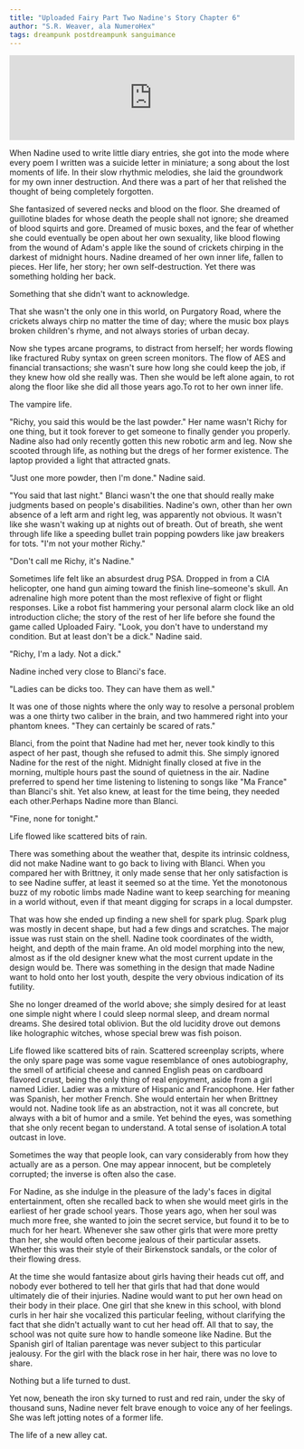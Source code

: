 ```yaml
---
title: "Uploaded Fairy Part Two Nadine's Story Chapter 6"
author: "S.R. Weaver, ala NumeroHex"
tags: dreampunk postdreampunk sanguimance
---
```

<iframe scrolling="no" id="hearthis_at_track_7686474" width="100%" height="150" src="https://app.hearthis.at/embed/7686474/transparent_black/?hcolor=&color=&style=2&block_size=2&block_space=1&background=1&waveform=0&cover=0&autoplay=0&css=" frameborder="0" allowtransparency allow="autoplay"><p>Listen to <a href="https://hearthis.at/todiaspora/emergingpurgatory/" target="_blank">Emerging Purgatory: Plagal Of Yeon-Og</a> <span>by</span><a href="https://hearthis.at/todiaspora/" target="_blank" >ToDiaspora</a> <span>on</span> <a href="https://hearthis.at/" target="_blank">hearthis.at</a></p></iframe>

When Nadine used to write little diary entries, she got into the mode where every poem I written was a suicide letter in miniature; a song about the lost moments of life. In their slow rhythmic melodies, she laid the groundwork for my own inner destruction. And there was a part of her that relished the thought of being completely forgotten.

She fantasized of severed necks and blood on the floor. She dreamed of guillotine blades for whose death the people shall not ignore; she dreamed of blood squirts and gore. Dreamed of music boxes, and the fear of whether she could eventually be open about her own sexuality, like blood flowing from the wound of Adam's apple like the sound of crickets chirping in the darkest of midnight hours. Nadine dreamed of her own inner life, fallen to pieces. Her life, her story; her own self-destruction. Yet there was something holding her back.

Something that she didn't want to acknowledge.

That she wasn't the only one in this world, on Purgatory Road, where the crickets always chirp no matter the time of day; where the music box plays broken children's rhyme, and not always stories of urban decay.

Now she types arcane programs, to distract from herself; her words flowing like fractured Ruby syntax on green screen monitors. The flow of AES and financial transactions; she wasn't sure how long she could keep the job, if they knew how old she really was. Then she would be left alone again, to rot along the floor like she did all those years ago.To rot to her own inner life.

The vampire life.

"Richy, you said this would be the last powder." Her name wasn't Richy for one thing, but it took forever to get someone to finally gender you properly. Nadine also had only recently gotten this new robotic arm and leg. Now she scooted through life, as nothing but the dregs of her former existence. The laptop provided a light that attracted gnats.

"Just one more powder, then I'm done." Nadine said.

"You said that last night." Blanci wasn't the one that should really make judgments based on people's disabilities. Nadine's own, other than her own absence of a left arm and right leg, was apparently not obvious. It wasn't like she wasn't waking up at nights out of breath. Out of breath, she went through life like a speeding bullet train popping powders like jaw breakers for tots. "I'm not your mother Richy."

"Don't call me Richy, it's Nadine."

Sometimes life felt like an absurdest drug PSA. Dropped in from a CIA helicopter, one hand gun aiming toward the finish line–someone's skull. An adrenaline high more potent than the most reflexive of fight or flight responses. Like a robot fist hammering your personal alarm clock like an old introduction cliche; the story of the rest of her life before she found the game called Uploaded Fairy. "Look, you don't have to understand my condition. But at least don't be a dick." Nadine said.

"Richy, I'm a lady. Not a dick."

Nadine inched very close to Blanci's face.

"Ladies can be dicks too. They can have them as well."

It was one of those nights where the only way to resolve a personal problem was a one thirty two caliber in the brain, and two hammered right into your phantom knees. "They can certainly be scared of rats."

Blanci, from the point that Nadine had met her, never took kindly to this aspect of her past, though she refused to admit this. She simply ignored Nadine for the rest of the night. Midnight finally closed at five in the morning, multiple hours past the sound of quietness in the air. Nadine preferred to spend her time listening to listening to songs like "Ma France" than Blanci's shit. Yet also knew, at least for the time being, they needed each other.Perhaps Nadine more than Blanci.

"Fine, none for tonight."

Life flowed like scattered bits of rain.

There was something about the weather that, despite its intrinsic coldness, did not make Nadine want to go back to living with Blanci. When you compared her with Brittney, it only made sense that her only satisfaction is to see Nadine suffer, at least it seemed so at the time. Yet the monotonous buzz of my robotic limbs made Nadine want to keep searching for meaning in a world without, even if that meant digging for scraps in a local dumpster.

That was how she ended up finding a new shell for spark plug. Spark plug was mostly in decent shape, but had a few dings and scratches. The major issue was rust stain on the shell. Nadine took coordinates of the width, height, and depth of the main frame. An old model morphing into the new, almost as if the old designer knew what the most current update in the design would be. There was something in the design that made Nadine want to hold onto her lost youth, despite the very obvious indication of its futility.

She no longer dreamed of the world above; she simply desired for at least one simple night where I could sleep normal sleep, and dream normal dreams. She desired total oblivion. But the old lucidity drove out demons like holographic witches, whose special brew was fish poison.

Life flowed like scattered bits of rain. Scattered screenplay scripts, where the only spare page was some vague resemblance of ones autobiography, the smell of artificial cheese and canned English peas on cardboard flavored crust, being the only thing of real enjoyment, aside from a girl named Lidier. Ladier was a mixture of Hispanic and Francophone. Her father was Spanish, her mother French. She would entertain her when Brittney would not. Nadine took life as an abstraction, not it was all concrete, but always with a bit of humor and a smile. Yet behind the eyes, was something that she only recent began to understand. A total sense of isolation.A total outcast in love.

Sometimes the way that people look, can vary considerably from how they actually are as a person. One may appear innocent, but be completely corrupted; the inverse is often also the case.

For Nadine, as she indulge in the pleasure of the lady's faces in digital entertainment, often she recalled back to when she would meet girls in the earliest of her grade school years. Those years ago, when her soul was much more free, she wanted to join the secret service, but found it to be to much for her heart. Whenever she saw other girls that were more pretty than her, she would often become jealous of their particular assets. Whether this was their style of their Birkenstock sandals, or the color of their flowing dress.

At the time she would fantasize about girls having their heads cut off, and nobody ever bothered to tell her that girls that had that done would ultimately die of their injuries. Nadine would want to put her own head on their body in their place. One girl that she knew in this school, with blond curls in her hair she vocalized this particular feeling, without clarifying the fact that she didn't actually want to cut her head off. All that to say, the school was not quite sure how to handle someone like Nadine. But the Spanish girl of Italian parentage was never subject to this particular jealousy. For the girl with the black rose in her hair, there was no love to share.

Nothing but a life turned to dust.

Yet now, beneath the iron sky turned to rust and red rain, under the sky of thousand suns, Nadine never felt brave enough to voice any of her feelings. She was left jotting notes of a former life.

The life of a new alley cat.
